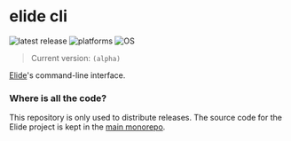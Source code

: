 
# elide cli

![latest release](https://img.shields.io/github/v/release/elide-dev/cli?label=latest)
![platforms](https://img.shields.io/badge/platform-x86%20%7C%20arm64-gray)
![OS](https://img.shields.io/badge/OS-Darwin%20Linux%20-gray)

> Current version: `(alpha)`

[Elide](https://elide.dev)'s command-line interface.


### Where is all the code?

This repository is only used to distribute releases. The source code for the Elide project is kept in the [main monorepo](https://github.com/elide-dev/v3).
